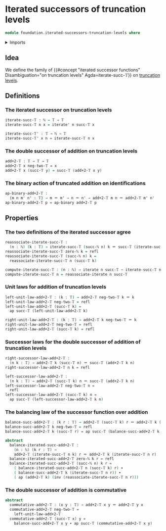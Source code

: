 # Iterated successors of truncation levels

```agda
module foundation.iterated-successors-truncation-levels where
```

<details><summary>Imports</summary>

```agda
open import elementary-number-theory.natural-numbers

open import foundation.action-on-identifications-binary-functions
open import foundation.action-on-identifications-functions

open import foundation-core.homotopies
open import foundation-core.identity-types
open import foundation-core.iterating-functions
open import foundation-core.truncation-levels
```

</details>

## Idea

We define the family of
{{#concept "iterated successor functions" Disambiguation="on truncation levels" Agda=iterate-succ-𝕋}}
on [truncation levels](foundation-core.truncation-levels.md).

## Definitions

### The iterated successor on truncation levels

```agda
iterate-succ-𝕋 : ℕ → 𝕋 → 𝕋
iterate-succ-𝕋 n x = iterate' n succ-𝕋 x

iterate-succ-𝕋' : 𝕋 → ℕ → 𝕋
iterate-succ-𝕋' x n = iterate-succ-𝕋 n x
```

### The double successor of addition on truncation levels

```agda
add+2-𝕋 : 𝕋 → 𝕋 → 𝕋
add+2-𝕋 x neg-two-𝕋 = x
add+2-𝕋 x (succ-𝕋 y) = succ-𝕋 (add+2-𝕋 x y)
```

### The binary action of truncated addition on identifications

```agda
ap-binary-add+2-𝕋 :
  {m n m' n' : 𝕋} → m ＝ m' → n ＝ n' → add+2-𝕋 m n ＝ add+2-𝕋 m' n'
ap-binary-add+2-𝕋 p = ap-binary add+2-𝕋 p
```

## Properties

### The two definitions of the iterated successor agree

```agda
reassociate-iterate-succ-𝕋 :
  (n : ℕ) (k : 𝕋) → iterate-succ-𝕋 (succ-ℕ n) k ＝ succ-𝕋 (iterate-succ-𝕋 n k)
reassociate-iterate-succ-𝕋 zero-ℕ k = refl
reassociate-iterate-succ-𝕋 (succ-ℕ n) k =
  reassociate-iterate-succ-𝕋 n (succ-𝕋 k)

compute-iterate-succ-𝕋 : (n : ℕ) → iterate n succ-𝕋 ~ iterate-succ-𝕋 n
compute-iterate-succ-𝕋 n = reassociate-iterate n succ-𝕋
```

### Unit laws for addition of truncation levels

```agda
left-unit-law-add+2-𝕋 : (k : 𝕋) → add+2-𝕋 neg-two-𝕋 k ＝ k
left-unit-law-add+2-𝕋 neg-two-𝕋 = refl
left-unit-law-add+2-𝕋 (succ-𝕋 k) =
  ap succ-𝕋 (left-unit-law-add+2-𝕋 k)

right-unit-law-add+2-𝕋 : (k : 𝕋) → add+2-𝕋 k neg-two-𝕋 ＝ k
right-unit-law-add+2-𝕋 neg-two-𝕋 = refl
right-unit-law-add+2-𝕋 (succ-𝕋 k) = refl
```

### Successor laws for the double successor of addition of truncation levels

```agda
right-successor-law-add+2-𝕋 :
  (n k : 𝕋) → add+2-𝕋 k (succ-𝕋 n) ＝ succ-𝕋 (add+2-𝕋 k n)
right-successor-law-add+2-𝕋 n k = refl

left-successor-law-add+2-𝕋 :
  (n k : 𝕋) → add+2-𝕋 (succ-𝕋 k) n ＝ succ-𝕋 (add+2-𝕋 k n)
left-successor-law-add+2-𝕋 neg-two-𝕋 n =
  refl
left-successor-law-add+2-𝕋 (succ-𝕋 k) n =
  ap succ-𝕋 (left-successor-law-add+2-𝕋 k n)
```

### The balancing law of the successor function over addition

```agda
balance-succ-add+2-𝕋 : (k r : 𝕋) → add+2-𝕋 (succ-𝕋 k) r ＝ add+2-𝕋 k (succ-𝕋 r)
balance-succ-add+2-𝕋 k neg-two-𝕋 = refl
balance-succ-add+2-𝕋 k (succ-𝕋 r) = ap succ-𝕋 (balance-succ-add+2-𝕋 k r)

abstract
  balance-iterated-succ-add+2-𝕋 :
    (n : ℕ) (k r : 𝕋) →
    add+2-𝕋 (iterate-succ-𝕋 n k) r ＝ add+2-𝕋 k (iterate-succ-𝕋 n r)
  balance-iterated-succ-add+2-𝕋 zero-ℕ k r = refl
  balance-iterated-succ-add+2-𝕋 (succ-ℕ n) k r =
    ( balance-iterated-succ-add+2-𝕋 n (succ-𝕋 k) r) ∙
    ( balance-succ-add+2-𝕋 k (iterate-succ-𝕋 n r)) ∙
    ( ap (add+2-𝕋 k) (inv (reassociate-iterate-succ-𝕋 n r)))
```

### The double successor of addition is commutative

```agda
abstract
  commutative-add+2-𝕋 : (x y : 𝕋) → add+2-𝕋 x y ＝ add+2-𝕋 y x
  commutative-add+2-𝕋 neg-two-𝕋 =
    left-unit-law-add+2-𝕋
  commutative-add+2-𝕋 (succ-𝕋 x) y =
    balance-succ-add+2-𝕋 x y ∙ ap succ-𝕋 (commutative-add+2-𝕋 x y)
```
